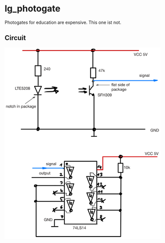 # lg_photogate

Photogates for education are expensive. This one ist not.

## Circuit

![Circuit of the photogate](media/circuit_photogate.png)
